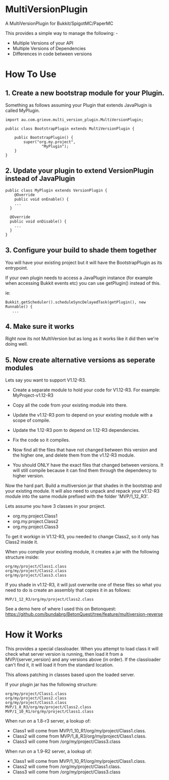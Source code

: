 # MultiVersionPlugin
A MultiVersionPlugin for Bukkit/SpigotMC/PaperMC

This provides a simple way to manage the following: -
  * Multiple Versions of your API
  * Multiple Versions of Dependencies
  * Differences in code between versions
  
# How To Use

## 1. Create a new bootstrap module for your Plugin. 

Something as follows assuming your Plugin that extends JavaPlugin is called MyPlugin.
```
import au.com.grieve.multi_version_plugin.MultiVersionPlugin;

public class BootstrapPlugin extends MultiVersionPlugin {

    public BootstrapPlugin() {
        super("org.my.project",
                "MyPlugin");
    }
}
```

## 2. Update your plugin to extend VersionPlugin instead of JavaPlugin

```
public class MyPlugin extends VersionPlugin {
	@Override
	public void onEnable() {
    ...
  }
  
  @Override
  public void onDisable() {
    ...
  }
}
```

## 3. Configure your build to shade them together
You will have your existing project but it will have the BootstrapPlugin as its entrypoint. 

If your own plugin needs to access a JavaPlugin instance (for example when accessing Bukkit events etc) you can use getPlugin() instead of this.

ie:
```
Bukkit.getScheduler().scheduleSyncDelayedTask(getPlugin(), new Runnable() {
   ...
```

## 4. Make sure it works
Right now its not MultiVersion but as long as it works like it did then we're doing well.

## 5. Now create alternative versions as seperate modules
Lets say you want to support V1.12-R3. 

* Create a separate module to hold your code for V1.12-R3. For example:
MyProject-v1.12-R3

* Copy all the code from your existing module into there. 
* Update the v1.12-R3 pom to depend on your existing module with a scope of compile. 
* Update the 1.12-R3 pom to depend on 1.12-R3 dependencies.
* Fix the code so it compiles.
* Now find all the files that have not changed between this version and the higher one, and delete them from the v1.12-R3 module.
* You should ONLY have the exact files that changed between versions. It will still compile because it can find them through the dependency to higher version.

Now the hard part. Build a multiversion jar that shades in the bootstrap and your existing module. It will also need to unpack and repack your v1.12-R3 module into the same module prefixed with the folder 'MVP/1_12_R3'.

Lets assume you have 3 classes in your project.
* org.my.project.Class1
* org.my.project.Class2
* org.my.project.Class3

To get it workign in V1.12-R3, you needed to change Class2, so it only has Class2 inside it.

When you compile your existing module, it creates a jar with the following structure inside:
```
org/my/project/Class1.class
org/my/project/Class2.class
org/my/project/Class3.class
```

If you shade in v1.12-R3, it will just overwrite one of these files so what you need to do is create an assembly that copies it in as follows:
```
MVP/1_12_R3/org/my/project/Class2.class
```

See a demo here of where I used this on Betonquest: https://github.com/bundabrg/BetonQuest/tree/feature/multiversion-reverse

# How it Works
This provides a special classloader. When you attempt to load class it will check what server version is running, then load it from a MVP/{server_version} and any versions above (in order). If the classloader can't find it, it will load it from the standard location.

This allows patching in classes based upon the loaded server. 

If your plugin jar has the following structure:
```
org/my/project/Class1.class
org/my/project/Class2.class
org/my/project/Class3.class
MVP/1_8_R3/org/my/project/Class2.class
MVP/1_10_R1/org/my/project/Class1.class
```

When run on a 1.8-r3 server, a lookup of:
  * Class1 will come from MVP/1_10_R1/org/my/project/Class1.class. 
  * Class2 will come from MVP/1_8_R3/org/my/project/Class1.class. 
  * Class3 will come from /org/my/project/Class3.class

When run on a 1.9-R2 server, a lookup of:
  * Class1 will come from MVP/1_10_R1/org/my/project/Class1.class. 
  * Class2 will come from /org/my/project/Class1.class.
  * Class3 will come from /org/my/project/Class3.class



   
